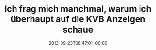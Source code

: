 ---
retweeted: false
source: <a href="https://chat.yakshed.org" rel="nofollow">chat.yakshed.org</a>
entities:
  hashtags: []
  symbols: []
  user_mentions: []
  urls: []
display_text_range:
- '0'
- '72'
favorite_count: '1'
id_str: '382033343313084416'
truncated: false
retweet_count: '0'
id: '382033343313084416'
created_at: Mon Sep 23 06:47:01 +0000 2013
favorited: false
full_text: Ich frag mich manchmal, warum ich überhaupt auf die KVB Anzeigen schaue.
lang: de
tags:
- pesos/twitter
date: '2013-09-23T06:47:01+00:00'
src: https://twitter.com/bascht/status/382033343313084416
original_url: https://twitter.com/bascht/status/382033343313084416
type: twitter_tweet
text: Ich frag mich manchmal, warum ich überhaupt auf die KVB Anzeigen schaue.
title: Ich frag mich manchmal, warum ich überhaupt auf die KVB Anzeigen schaue

---